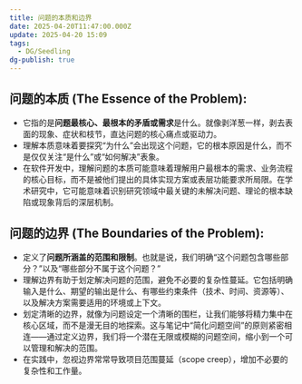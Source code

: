 ```yaml
---
title: 问题的本质和边界
date: 2025-04-20T11:47:00.000Z
update: 2025-04-20 15:09
tags:
  - DG/Seedling
dg-publish: true
---
```


## 问题的本质 (The Essence of the Problem):

- 它指的是**问题最核心、最根本的矛盾或需求**是什么。就像剥洋葱一样，剥去表面的现象、症状和枝节，直达问题的核心痛点或驱动力。
- 理解本质意味着要探究“为什么”会出现这个问题，它的根本原因是什么，而不是仅仅关注“是什么”或“如何解决”表象。
- 在软件开发中，理解问题的本质可能意味着理解用户最根本的需求、业务流程的核心目标，而不是被他们提出的具体实现方案或表层功能要求所局限。在学术研究中，它可能意味着识别研究领域中最关键的未解决问题、理论的根本缺陷或现象背后的深层机制。

## 问题的边界 (The Boundaries of the Problem):

- 定义了**问题所涵盖的范围和限制**。也就是说，我们明确“这个问题包含哪些部分？”以及“哪些部分不属于这个问题？”
- 理解边界有助于划定解决问题的范围，避免不必要的复杂性蔓延。它包括明确输入是什么、期望的输出是什么、有哪些约束条件（技术、时间、资源等）、以及解决方案需要适用的环境或上下文。
- 划定清晰的边界，就像为问题设定一个清晰的围栏，让我们能够将精力集中在核心区域，而不是漫无目的地探索。这与笔记中“简化问题空间”的原则紧密相连——通过定义边界，我们将一个潜在无限或模糊的问题空间，缩小到一个可以管理和解决的范围。
- 在实践中，忽视边界常常导致项目范围蔓延（scope creep），增加不必要的复杂性和工作量。
